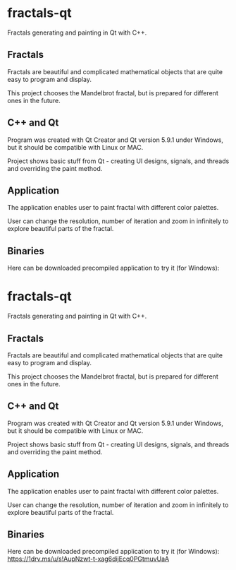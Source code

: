# fractals-qt
Fractals generating and painting in Qt with C++.

## Fractals
Fractals are beautiful and complicated mathematical objects that are quite easy to program and display.

This project chooses the Mandelbrot fractal, but is prepared for different ones in the future.

## C++ and Qt
Program was created with Qt Creator and Qt version 5.9.1 under Windows, but it should be compatible with Linux or MAC.

Project shows basic stuff from Qt - creating UI designs, signals, and threads and overriding the paint method.

## Application
The application enables user to paint fractal with different color palettes. 

User can change the resolution, number of iteration and zoom in infinitely to explore beautiful parts of the fractal.

## Binaries
Here can be downloaded precompiled application to try it (for Windows):
# fractals-qt
Fractals generating and painting in Qt with C++.

## Fractals
Fractals are beautiful and complicated mathematical objects that are quite easy to program and display.

This project chooses the Mandelbrot fractal, but is prepared for different ones in the future.

## C++ and Qt
Program was created with Qt Creator and Qt version 5.9.1 under Windows, but it should be compatible with Linux or MAC.

Project shows basic stuff from Qt - creating UI designs, signals, and threads and overriding the paint method.

## Application
The application enables user to paint fractal with different color palettes. 

User can change the resolution, number of iteration and zoom in infinitely to explore beautiful parts of the fractal.

## Binaries
Here can be downloaded precompiled application to try it (for Windows):
https://1drv.ms/u/s!AupNzwt-t-xag6dijEcq0PGtmuvUaA